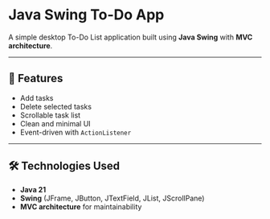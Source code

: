 # Java Swing To-Do App

A simple desktop To-Do List application built using **Java Swing** with **MVC architecture**.

---

## 📌 Features
- Add tasks
- Delete selected tasks
- Scrollable task list
- Clean and minimal UI
- Event-driven with `ActionListener`

---

## 🛠 Technologies Used
- **Java 21**
- **Swing** (JFrame, JButton, JTextField, JList, JScrollPane)
- **MVC architecture** for maintainability
